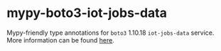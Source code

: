 # mypy-boto3-iot-jobs-data

Mypy-friendly type annotations for `boto3` 1.10.18 `iot-jobs-data` service.
More information can be found [here](https://github.com/vemel/mypy_boto3).